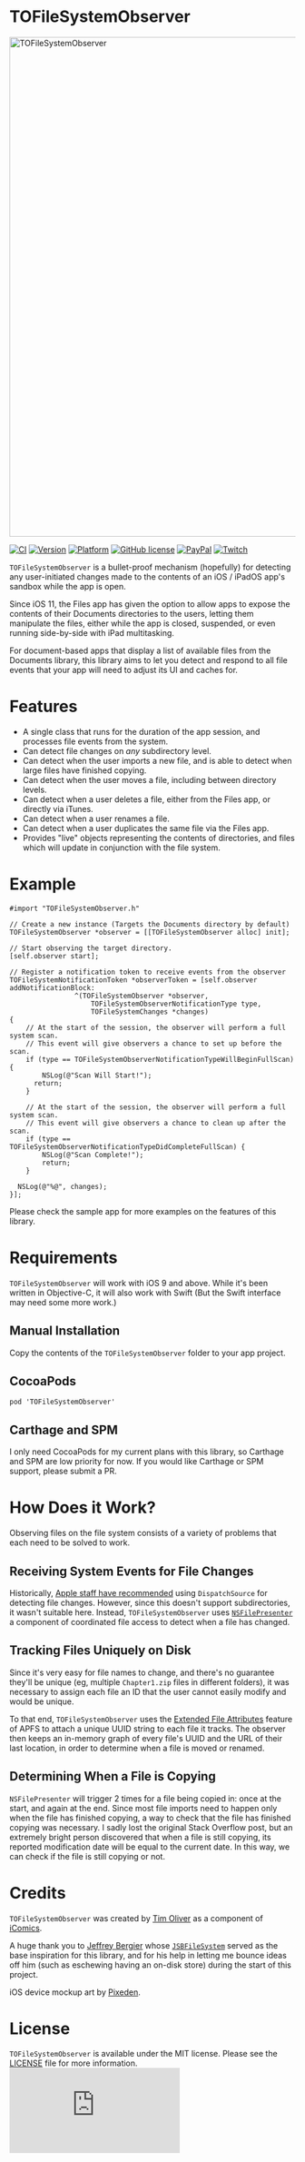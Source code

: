 # TOFileSystemObserver

<img src="https://raw.githubusercontent.com/TimOliver/TOFileSystemObserver/master/screenshot.jpg" width="880" alt="TOFileSystemObserver" />

[![CI](https://github.com/TimOliver/TOFileSystemObserver/workflows/CI/badge.svg)](https://github.com/TimOliver/TOFileSystemObserver/actions?query=workflow%3ACI)
[![Version](https://img.shields.io/cocoapods/v/TOFileSystemObserver.svg?style=flat)](http://cocoadocs.org/docsets/TOFileSystemObserver)
[![Platform](https://img.shields.io/cocoapods/p/TOFileSystemObserver.svg?style=flat)](http://cocoadocs.org/docsets/TOFileSystemObserver)
[![GitHub license](https://img.shields.io/badge/license-MIT-blue.svg)](https://raw.githubusercontent.com/TimOliver/TOFileSystemObserver/master/LICENSE)
[![PayPal](https://img.shields.io/badge/paypal-donate-blue.svg)](https://www.paypal.com/cgi-bin/webscr?cmd=_s-xclick&hosted_button_id=M4RKULAVKV7K8)
[![Twitch](https://img.shields.io/badge/twitch-timXD-6441a5.svg)](http://twitch.tv/timXD)

`TOFileSystemObserver` is a bullet-proof mechanism (hopefully) for detecting any user-initiated changes made to the contents of an iOS / iPadOS app's sandbox while the app is open.

Since iOS 11, the Files app has given the option to allow apps to expose the contents of their Documents directories to the users, letting them manipulate the files, either while the app is closed, suspended, or even running side-by-side with iPad multitasking.

For document-based apps that display a list of available files from the Documents library, this library aims to let you detect and respond to all file events that your app will need to adjust its UI and caches for.

# Features
* A single class that runs for the duration of the app session, and processes file events from the system.
* Can detect file changes on *any* subdirectory level.
* Can detect when the user imports a new file, and is able to detect when large files have finished copying.
* Can detect when the user moves a file, including between directory levels.
* Can detect when a user deletes a file, either from the Files app, or directly via iTunes.
* Can detect when a user renames a file.
* Can detect when a user duplicates the same file via the Files app.
* Provides "live" objects representing the contents of directories, and files which will update in conjunction with the file system.

# Example

```objc
#import "TOFileSystemObserver.h"

// Create a new instance (Targets the Documents directory by default)
TOFileSystemObserver *observer = [[TOFileSystemObserver alloc] init];

// Start observing the target directory.
[self.observer start];

// Register a notification token to receive events from the observer
TOFileSystemNotificationToken *observerToken = [self.observer addNotificationBlock:
				^(TOFileSystemObserver *observer, 
					TOFileSystemObserverNotificationType type, 
					TOFileSystemChanges *changes) 
{
	// At the start of the session, the observer will perform a full system scan. 
	// This event will give observers a chance to set up before the scan.
	if (type == TOFileSystemObserverNotificationTypeWillBeginFullScan) {
		NSLog(@"Scan Will Start!");
	  return;
	}
	        
	// At the start of the session, the observer will perform a full system scan. 
	// This event will give observers a chance to clean up after the scan.
	if (type == TOFileSystemObserverNotificationTypeDidCompleteFullScan) {
		NSLog(@"Scan Complete!");
		return;
	}
        
  NSLog(@"%@", changes);
}];
```

Please check the sample app for more examples on the features of this library.

# Requirements

`TOFileSystemObserver` will work with iOS 9 and above. While it's been written in Objective-C, it will also work with Swift (But the Swift interface may need some more work.)

## Manual Installation

Copy the contents of the `TOFileSystemObserver` folder to your app project.

## CocoaPods

```
pod 'TOFileSystemObserver'
```

## Carthage and SPM

I only need CocoaPods for my current plans with this library, so Carthage and SPM are low priority for now. If you would like Carthage or SPM support, please submit a PR.

# How Does it Work?

Observing files on the file system consists of a variety of problems that each need to be solved to work.

## Receiving System Events for File Changes

Historically, [Apple staff have recommended](https://forums.developer.apple.com/thread/90531) using `DispatchSource` for detecting file changes. However, since this doesn't support subdirectories, it wasn't suitable here. Instead, `TOFileSystemObserver` uses [`NSFilePresenter`](https://developer.apple.com/documentation/foundation/nsfilepresenter) a component of coordinated file access to detect when a file has changed.

## Tracking Files Uniquely on Disk

Since it's very easy for file names to change, and there's no guarantee they'll be unique (eg, multiple `Chapter1.zip`  files in different folders), it was necessary to assign each file an ID that the user cannot easily modify and would be unique.

To that end, `TOFileSystemObserver` uses the [Extended File Attributes](https://nshipster.com/extended-file-attributes/) feature of APFS to attach a unique UUID string to each file it tracks. The observer then keeps an in-memory graph of every file's UUID and the URL of their last location, in order to determine when a file is moved or renamed.

## Determining When a File is Copying

`NSFilePresenter` will trigger 2 times for a file being copied in: once at the start, and again at the end. Since most file imports need to happen only when the file has finished copying, a way to check that the file has finished copying was necessary. I sadly lost the original Stack Overflow post, but an extremely bright person discovered that when a file is still copying, its reported modification date will be equal to the current date. In this way, we can check if the file is still copying or not.

# Credits

`TOFileSystemObserver` was created by [Tim Oliver](http://twitter.com/TimOliverAU) as a component of [iComics](http://icomics.co).

A huge thank you to [Jeffrey Bergier](https://twitter.com/jeffburg) whose [`JSBFileSystem`](https://github.com/jeffreybergier/JSBFilesystem) served as the base inspiration for this library, and for his help in letting me bounce ideas off him (such as eschewing having an on-disk store) during the start of this project.

iOS device mockup art by [Pixeden](http://pixeden.com).

# License

`TOFileSystemObserver` is available under the MIT license. Please see the [LICENSE](LICENSE) file for more information. ![analytics](https://ga-beacon.appspot.com/UA-5643664-16/TOFileSystemObserver/README.md?pixel)
